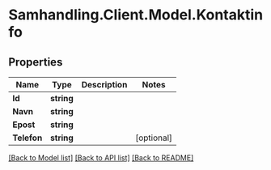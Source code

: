 # Samhandling.Client.Model.Kontaktinfo

## Properties

Name | Type | Description | Notes
------------ | ------------- | ------------- | -------------
**Id** | **string** |  | 
**Navn** | **string** |  | 
**Epost** | **string** |  | 
**Telefon** | **string** |  | [optional] 

[[Back to Model list]](../../README.md#documentation-for-models) [[Back to API list]](../../README.md#documentation-for-api-endpoints) [[Back to README]](../../README.md)


